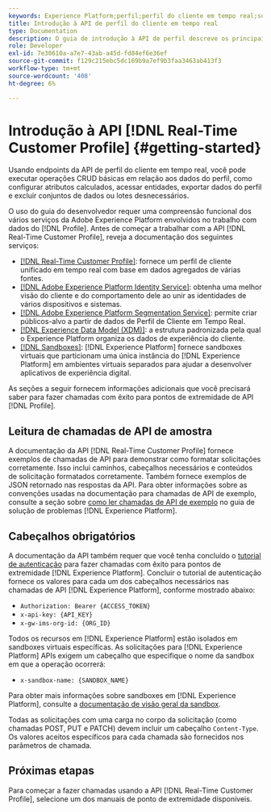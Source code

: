 ```yaml
---
keywords: Experience Platform;perfil;perfil do cliente em tempo real;solução de problemas;API
title: Introdução à API de perfil do cliente em tempo real
type: Documentation
description: O guia de introdução à API de perfil descreve os principais conceitos e a funcionalidade básica que você precisa saber para usar os endpoints da API de perfil do cliente em tempo real para executar operações CRUD básicas em relação aos dados do perfil.
role: Developer
exl-id: 7e30610a-a7e7-43ab-a45d-fd84ef6e36ef
source-git-commit: f129c215ebc5dc169b9a7ef9b3faa3463ab413f3
workflow-type: tm+mt
source-wordcount: '408'
ht-degree: 6%

---
```


# Introdução à API [!DNL Real-Time Customer Profile] {#getting-started}

Usando endpoints da API de perfil do cliente em tempo real, você pode executar operações CRUD básicas em relação aos dados do perfil, como configurar atributos calculados, acessar entidades, exportar dados do perfil e excluir conjuntos de dados ou lotes desnecessários.

O uso do guia do desenvolvedor requer uma compreensão funcional dos vários serviços da Adobe Experience Platform envolvidos no trabalho com dados do [!DNL Profile]. Antes de começar a trabalhar com a API [!DNL Real-Time Customer Profile], reveja a documentação dos seguintes serviços:

* [[!DNL Real-Time Customer Profile]](../home.md): fornece um perfil de cliente unificado em tempo real com base em dados agregados de várias fontes.
* [[!DNL Adobe Experience Platform Identity Service]](../../identity-service/home.md): obtenha uma melhor visão do cliente e do comportamento dele ao unir as identidades de vários dispositivos e sistemas.
* [[!DNL Adobe Experience Platform Segmentation Service]](../../segmentation/home.md): permite criar públicos-alvo a partir de dados de Perfil de Cliente em Tempo Real.
* [[!DNL Experience Data Model (XDM)]](../../xdm/home.md): a estrutura padronizada pela qual o Experience Platform organiza os dados de experiência do cliente.
* [[!DNL Sandboxes]](../../sandboxes/home.md): [!DNL Experience Platform] fornece sandboxes virtuais que particionam uma única instância do [!DNL Experience Platform] em ambientes virtuais separados para ajudar a desenvolver aplicativos de experiência digital.

As seções a seguir fornecem informações adicionais que você precisará saber para fazer chamadas com êxito para pontos de extremidade de API [!DNL Profile].

## Leitura de chamadas de API de amostra

A documentação da API [!DNL Real-Time Customer Profile] fornece exemplos de chamadas de API para demonstrar como formatar solicitações corretamente. Isso inclui caminhos, cabeçalhos necessários e conteúdos de solicitação formatados corretamente. Também fornece exemplos de JSON retornado nas respostas da API. Para obter informações sobre as convenções usadas na documentação para chamadas de API de exemplo, consulte a seção sobre [como ler chamadas de API de exemplo](../../landing/troubleshooting.md#how-do-i-format-an-api-request) no guia de solução de problemas [!DNL Experience Platform].

## Cabeçalhos obrigatórios

A documentação da API também requer que você tenha concluído o [tutorial de autenticação](https://www.adobe.com/go/platform-api-authentication-en) para fazer chamadas com êxito para pontos de extremidade [!DNL Experience Platform]. Concluir o tutorial de autenticação fornece os valores para cada um dos cabeçalhos necessários nas chamadas de API [!DNL Experience Platform], conforme mostrado abaixo:

* `Authorization: Bearer {ACCESS_TOKEN}`
* `x-api-key: {API_KEY}`
* `x-gw-ims-org-id: {ORG_ID}`

Todos os recursos em [!DNL Experience Platform] estão isolados em sandboxes virtuais específicas. As solicitações para [!DNL Experience Platform] APIs exigem um cabeçalho que especifique o nome da sandbox em que a operação ocorrerá:

* `x-sandbox-name: {SANDBOX_NAME}`

Para obter mais informações sobre sandboxes em [!DNL Experience Platform], consulte a [documentação de visão geral da sandbox](../../sandboxes/home.md).

Todas as solicitações com uma carga no corpo da solicitação (como chamadas POST, PUT e PATCH) devem incluir um cabeçalho `Content-Type`. Os valores aceitos específicos para cada chamada são fornecidos nos parâmetros de chamada.

## Próximas etapas

Para começar a fazer chamadas usando a API [!DNL Real-Time Customer Profile], selecione um dos manuais de ponto de extremidade disponíveis.

